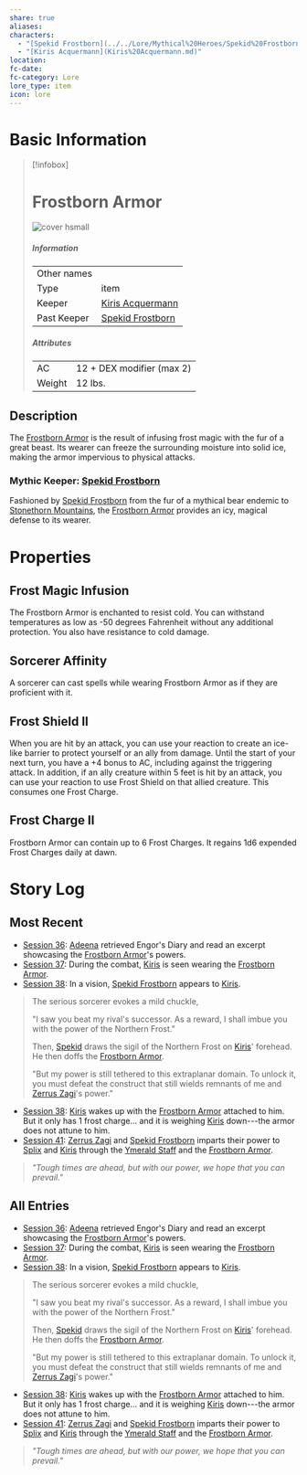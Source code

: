 ```yaml
---
share: true
aliases: 
characters:
  - "[Spekid Frostborn](../../Lore/Mythical%20Heroes/Spekid%20Frostborn.md)"
  - "[Kiris Acquermann](Kiris%20Acquermann.md)"
location: 
fc-date: 
fc-category: Lore
lore_type: item
icon: lore
---
```


# Basic Information
> [!infobox]
> # Frostborn Armor
> ![cover hsmall](../../zzz_attachments/Frostborn%20Armor.png)
> ##### Information
> |   |  |
> | ---- | ---- |
> | Other names | |
> | Type|item|
> | Keeper | [Kiris Acquermann](../../PCs/Kiris%20Acquermann.md)|
> | Past Keeper| [Spekid Frostborn](../../Lore/Mythical%20Heroes/Spekid%20Frostborn.md)|
> ##### Attributes
> |   |  |
> | ---- | ---- |
> |AC| 12 + DEX modifier (max 2)|
> |Weight| 12 lbs.|
## Description
The [Frostborn Armor](Frostborn%20Armor.md) is the result of infusing frost magic with the fur of a great beast. Its wearer can freeze the surrounding moisture into solid ice, making the armor impervious to physical attacks.
### Mythic Keeper: [Spekid Frostborn](../../Lore/Mythical%20Heroes/Spekid%20Frostborn.md)
Fashioned by [Spekid Frostborn](../../Lore/Mythical%20Heroes/Spekid%20Frostborn.md) from the fur of a mythical bear endemic to [Stonethorn Mountains](../../Locations/Areas/Stonethorn%20Mountains.md), the [Frostborn Armor](Frostborn%20Armor.md) provides an icy, magical defense to its wearer.
# Properties
## Frost Magic Infusion
The Frostborn Armor is enchanted to resist cold. You can withstand temperatures as low as -50 degrees Fahrenheit without any additional protection. You also have resistance to cold damage.
## Sorcerer Affinity
A sorcerer can cast spells while wearing Frostborn Armor as if they are proficient with it.
## Frost Shield II
When you are hit by an attack, you can use your reaction to create an ice-like barrier to protect yourself or an ally from damage. Until the start of your next turn, you have a +4 bonus to AC, including against the triggering attack. In addition, if an ally creature within 5 feet is hit by an attack, you can use your reaction to use Frost Shield on that allied creature. 
This consumes one Frost Charge.
## Frost Charge II
Frostborn Armor can contain up to 6 Frost Charges. It regains 1d6 expended Frost Charges daily at dawn.
# Story Log
## Most Recent
- [Session 36](../../../Session%2036.md): [Adeena](Adeena%20Oberon.md) retrieved Engor's Diary and read an excerpt showcasing the [Frostborn Armor](Frostborn%20Armor.md)'s powers.
- [Session 37](../../Session%20Log/Session%2037.md): During the combat, [Kiris](Kiris%20Acquermann.md) is seen wearing the [Frostborn Armor](Frostborn%20Armor.md).
- [Session 38](../../Session%20Log/Session%2038.md): In a vision, [Spekid Frostborn](Spekid%20Frostborn.md) appears to [Kiris](Kiris%20Acquermann.md).
> The serious sorcerer evokes a mild chuckle,
>
> "I saw you beat my rival's successor. As a reward, I shall imbue you with the power of the Northern Frost."
>
> Then, [Spekid](Spekid%20Frostborn.md) draws the sigil of the Northern Frost on [Kiris](Kiris%20Acquermann.md)' forehead. He then doffs the [Frostborn Armor](Frostborn%20Armor.md).
>
> "But my power is still tethered to this extraplanar domain. To unlock it, you must defeat the construct that still wields remnants of me and [Zerrus Zagi](Zerrus%20Zagi.md)'s power."
- [Session 38](../../Session%20Log/Session%2038.md): [Kiris](Kiris%20Acquermann.md) wakes up with the [Frostborn Armor](Frostborn%20Armor.md) attached to him. But it only has 1 frost charge... and it is weighing [Kiris](Kiris%20Acquermann.md) down---the armor does not attune to him.
- [Session 41](../../Session%20Log/Session%2041.md): [Zerrus Zagi](Zerrus%20Zagi.md) and [Spekid Frostborn](Spekid%20Frostborn.md) imparts their power to [Splix](Spraugh%20'Splix'%20Calix.md) and [Kiris](Kiris%20Acquermann.md) through the [Ymerald Staff](Ymerald%20Staff.md) and the [Frostborn Armor](Frostborn%20Armor.md).
> *"Tough times are ahead, but with our power, we hope that you can prevail."*

## All Entries
- [Session 36](../../../Session%2036.md): [Adeena](Adeena%20Oberon.md) retrieved Engor's Diary and read an excerpt showcasing the [Frostborn Armor](Frostborn%20Armor.md)'s powers.
- [Session 37](../../Session%20Log/Session%2037.md): During the combat, [Kiris](Kiris%20Acquermann.md) is seen wearing the [Frostborn Armor](Frostborn%20Armor.md).
- [Session 38](../../Session%20Log/Session%2038.md): In a vision, [Spekid Frostborn](Spekid%20Frostborn.md) appears to [Kiris](Kiris%20Acquermann.md).
> The serious sorcerer evokes a mild chuckle,
>
> "I saw you beat my rival's successor. As a reward, I shall imbue you with the power of the Northern Frost."
>
> Then, [Spekid](Spekid%20Frostborn.md) draws the sigil of the Northern Frost on [Kiris](Kiris%20Acquermann.md)' forehead. He then doffs the [Frostborn Armor](Frostborn%20Armor.md).
>
> "But my power is still tethered to this extraplanar domain. To unlock it, you must defeat the construct that still wields remnants of me and [Zerrus Zagi](Zerrus%20Zagi.md)'s power."
- [Session 38](../../Session%20Log/Session%2038.md): [Kiris](Kiris%20Acquermann.md) wakes up with the [Frostborn Armor](Frostborn%20Armor.md) attached to him. But it only has 1 frost charge... and it is weighing [Kiris](Kiris%20Acquermann.md) down---the armor does not attune to him.
- [Session 41](../../Session%20Log/Session%2041.md): [Zerrus Zagi](Zerrus%20Zagi.md) and [Spekid Frostborn](Spekid%20Frostborn.md) imparts their power to [Splix](Spraugh%20'Splix'%20Calix.md) and [Kiris](Kiris%20Acquermann.md) through the [Ymerald Staff](Ymerald%20Staff.md) and the [Frostborn Armor](Frostborn%20Armor.md).
> *"Tough times are ahead, but with our power, we hope that you can prevail."*
